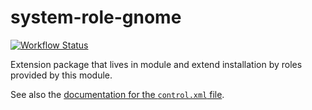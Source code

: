system-role-gnome
==============================

[![Workflow Status](https://github.com/yast/system-role-gnome/workflows/CI/badge.svg?branch=master)](
https://github.com/yast/system-role-gnome/actions?query=branch%3Amaster)

Extension package that lives in module and extend installation by roles provided by this module.

See also the [documentation for the `control.xml` file][1].

[1]: https://github.com/yast/yast-installation/blob/master/doc/control-file.md
